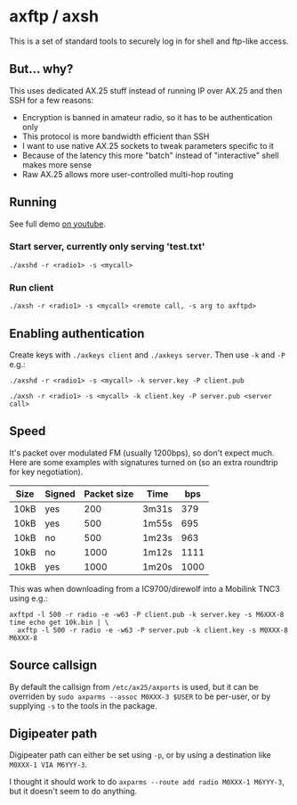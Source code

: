 # axftp / axsh

This is a set of standard tools to securely log in for shell and ftp-like
access.

## But... why?

This uses dedicated AX.25 stuff instead of running IP over AX.25 and then SSH
for a few reasons:
* Encryption is banned in amateur radio, so it has to be authentication only
* This protocol is more bandwidth efficient than SSH
* I want to use native AX.25 sockets to tweak parameters specific to it
* Because of the latency this more "batch" instead of "interactive" shell makes more sense
* Raw AX.25 allows more user-controlled multi-hop routing

## Running

See full demo [on youtube](https://www.youtube.com/watch?v=HRH6RpRlzZQ).

### Start server, currently only serving 'test.txt'

```
./axshd -r <radio1> -s <mycall>
```

### Run client

```
./axsh -r <radio1> -s <mycall> <remote call, -s arg to axftpd>
```

## Enabling authentication

Create keys with `./axkeys client` and `./axkeys server`. Then use `-k` and `-P` e.g.:

```
./axshd -r <radio1> -s <mycall> -k server.key -P client.pub
```

```
./axsh -r <radio1> -s <mycall> -k client.key -P server.pub <server call>
```

## Speed

It's packet over modulated FM (usually 1200bps), so don't expect
much. Here are some examples with signatures turned on (so an extra
roundtrip for key negotiation).

| Size | Signed  | Packet size | Time  | bps
|------|---------|-------------|-------|------
| 10kB | yes     | 200         | 3m31s | 379
| 10kB | yes     | 500         | 1m55s | 695
| 10kB | no      | 500         | 1m23s | 963
| 10kB | no      | 1000        | 1m12s | 1111
| 10kB | yes     | 1000        | 1m20s | 1000

This was when downloading from a IC9700/direwolf into a Mobilink TNC3
using e.g.:

```
axftpd -l 500 -r radio -e -w63 -P client.pub -k server.key -s M6XXX-8
time echo get 10k.bin | \
  axftp -l 500 -r radio -e -w63 -P server.pub -k client.key -s M0XXX-8 M6XXX-8
```

## Source callsign

By default the callsign from `/etc/ax25/axports` is used, but it can
be overriden by `sudo axparms --assoc M0XXX-3 $USER` to be per-user,
or by supplying `-s` to the tools in the package.

## Digipeater path

Digipeater path can either be set using `-p`, or by using a
destination like `M0XXX-1 VIA M6YYY-3`.

I thought it should work to do `axparms --route add radio M0XXX-1
M6YYY-3`, but it doesn't seem to do anything.